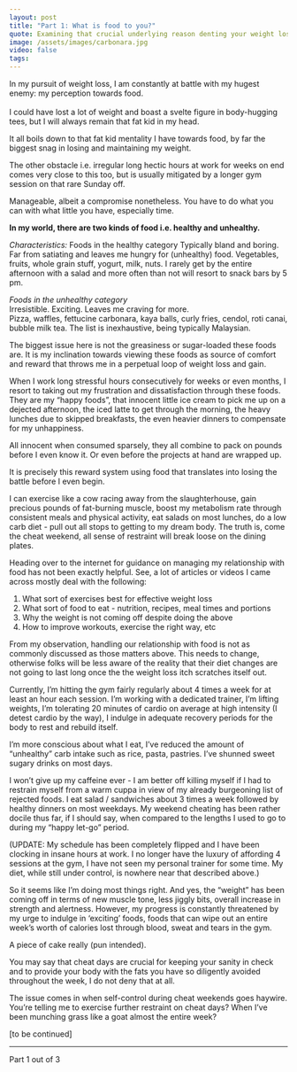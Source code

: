 ```yaml
---
layout: post
title: "Part 1: What is food to you?"
quote: Examining that crucial underlying reason denting your weight loss progression
image: /assets/images/carbonara.jpg
video: false
tags: 
---
```


In my pursuit of weight loss, I am constantly at battle with my hugest enemy: my perception towards food.
<br>
<br>
I could have lost a lot of weight and boast a svelte figure in body-hugging tees, but I will always remain that fat kid in my head. 


It all boils down to that fat kid mentality I have towards food, by far the biggest snag in losing and maintaining my weight.


The other obstacle i.e. irregular long hectic hours at work for weeks on end comes very close to this too, but is usually mitigated by a longer gym session on that rare Sunday off. 


Manageable, albeit a compromise nonetheless. You have to do what you can with what little  you have, especially time.

 
**In my world, there are two kinds of food i.e. healthy and unhealthy.**


*Characteristics:*
Foods in the healthy category 
Typically bland and boring. Far from satiating and leaves me hungry for (unhealthy) food. 
Vegetables, fruits, whole grain stuff, yogurt, milk, nuts.
I rarely get by the entire afternoon with a salad and more often than not will resort to snack bars by 5 pm.

<i>Foods in the unhealthy category</i>  
Irresistible. Exciting. Leaves me craving for more.  
Pizza, waffles, fettucine carbonara, kaya balls, curly fries, cendol, roti canai, bubble milk tea. The list is inexhaustive, being typically Malaysian.

The biggest issue here is not the greasiness or sugar-loaded these foods are. It is my inclination towards viewing these foods as source of comfort and reward that throws me in a perpetual loop of weight loss and gain.

<p>When I work long stressful hours consecutively for weeks or even months, I resort to taking out my frustration and dissatisfaction through these foods. They are my “happy foods”, that innocent little ice cream to pick me up on a dejected afternoon, the iced latte to get through the morning, the heavy lunches due to skipped breakfasts, the even heavier dinners to compensate for my unhappiness.</p>

All innocent when consumed sparsely, they all combine to pack on pounds before I even know it. Or even before the projects at hand are wrapped up.

It is precisely this reward system using food that translates into losing the battle before I even begin.

I can exercise like a cow racing away from the slaughterhouse, gain precious pounds of fat-burning muscle, boost my metabolism rate through consistent meals and physical activity, eat salads on most lunches, do a low carb diet - pull out all stops to getting to my dream body. The truth is, come the cheat weekend, all sense of restraint will break loose on the dining plates.

Heading over to the internet for guidance on managing my relationship with food has not been exactly helpful. See, a lot of articles or videos I came across mostly deal with the following:

1. What sort of exercises best for effective weight loss
2. What sort of food to eat - nutrition, recipes, meal times and portions
3. Why the weight is not coming off despite doing the above
4. How to improve workouts, exercise the right way, etc

From my observation, handling our relationship with food is not as commonly discussed as those matters above. This needs to change, otherwise folks will be less aware of the reality that their diet changes are not going to last long once the the weight loss itch scratches itself out.

Currently, I’m hitting the gym fairly regularly about 4 times a week for at least an hour each session. I’m working with a dedicated trainer, I’m lifting weights, I’m tolerating 20 minutes of cardio on average at high intensity (I detest cardio by the way), I indulge in adequate recovery periods for the body to rest and rebuild itself.

I’m more conscious about what I eat, I’ve reduced the amount of “unhealthy” carb intake such as rice, pasta, pastries. I’ve shunned sweet sugary drinks on most days. 

I won’t give up my caffeine ever - I am better off killing myself if I had to restrain
myself from a warm cuppa in view of my already burgeoning list of rejected foods. I eat salad / sandwiches about 3 times a week followed by healthy dinners on most weekdays. My weekend cheating has been rather docile thus far, if I should say, when compared to the lengths I used to go to during my “happy let-go” period.

(UPDATE: My schedule has been completely flipped and I have been clocking in insane hours at work. I no longer have the luxury of affording 4 sessions at the gym, I have not seen my personal trainer for some time. My diet, while still under control, is nowhere near that described above.)

So it seems like I’m doing most things right. And yes, the “weight” has been coming off in terms of new muscle tone, less jiggly bits, overall increase in strength and alertness. 
However, my progress is constantly threatened by my urge to indulge in ‘exciting’ foods, foods that can wipe out an entire week’s worth of calories lost through blood, sweat and tears in the gym. 

A piece of cake really (pun intended).

You may say that cheat days are crucial for keeping your sanity in check and to provide your body with the fats you have so diligently avoided throughout the week, I do not deny that at all.

The issue comes in when self-control during cheat weekends goes haywire. 
You’re telling me to exercise further restraint on cheat days? When I’ve been munching grass like a goat almost the entire week? 

[to be continued]

-----
Part 1 out of 3
